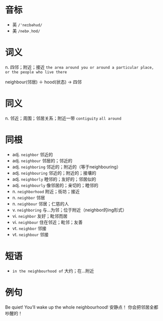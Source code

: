 # 音标

- 英 `/'neɪbəhud/`
- 美 `/nebɚˌhʊd/`

# 词义

n. 四邻；附近；接近
`the area around you or around a particular place, or the people who live there`



neighbour(邻居) ＋ hood(状态) → 四邻

# 同义

n. 邻近；周围；邻居关系；附近一带
`contiguity` `all around`

# 同根

- adj. `neighbor` 邻近的
- adj. `neighbour` 邻居的；邻近的
- adj. `neighboring` 邻近的；附近的（等于neighbouring）
- adj. `neighbouring` 邻近的；附近的；接壤的
- adj. `neighborly` 睦邻的；友好的；邻居似的
- adj. `neighbourly` 像邻居的；亲切的；睦邻的
- n. `neighborhood` 附近；街坊；接近
- n. `neighbor` 邻居
- n. `neighbour` 邻居；仁慈的人
- v. `neighboring` 与…为邻；位于附近（neighbor的ing形式）
- vi. `neighbor` 友好；毗邻而居
- vi. `neighbour` 住在邻近；毗邻；友善
- vt. `neighbor` 邻接
- vt. `neighbour` 邻接

# 短语

- `in the neighbourhood of` 大约；在...附近

# 例句

Be quiet! You’ll wake up the whole neighbourhood!
安静点！ 你会把邻居全都吵醒的！


